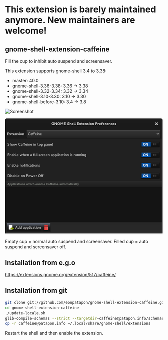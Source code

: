 # This extension is barely maintained anymore. New maintainers are welcome!

## gnome-shell-extension-caffeine

Fill the cup to inhibit auto suspend and screensaver.

This extension supports gnome-shell 3.4 to 3.38:

* master: 40.0
* gnome-shell-3.36-3.38: 3.36 -> 3.38
* gnome-shell-3.32-3.34: 3.32 -> 3.34
* gnome-shell-3.10-3.30: 3.10 -> 3.30
* gnome-shell-before-3.10: 3.4 -> 3.8

![Screenshot](https://github.com/eonpatapon/gnome-shell-extension-caffeine/raw/master/screenshot.png)

![Preferences](https://github.com/eonpatapon/gnome-shell-extension-caffeine/raw/master/screenshot-prefs.png)

Empty cup = normal auto suspend and screensaver. Filled cup = auto suspend and
screensaver off.

## Installation from e.g.o

https://extensions.gnome.org/extension/517/caffeine/

## Installation from git

```sh
git clone git://github.com/eonpatapon/gnome-shell-extension-caffeine.git
cd gnome-shell-extension-caffeine
./update-locale.sh
glib-compile-schemas --strict --targetdir=caffeine@patapon.info/schemas/ caffeine@patapon.info/schemas
cp -r caffeine@patapon.info ~/.local/share/gnome-shell/extensions
```

Restart the shell and then enable the extension.
